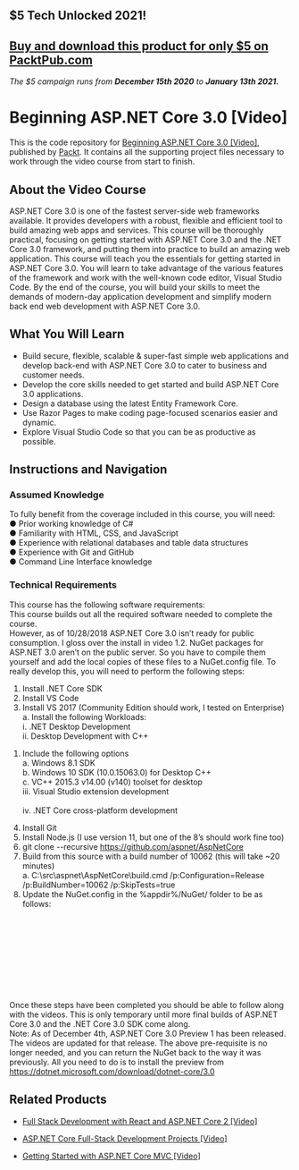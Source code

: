 ## $5 Tech Unlocked 2021!
[Buy and download this product for only $5 on PacktPub.com](https://www.packtpub.com/)
-----
*The $5 campaign         runs from __December 15th 2020__ to __January 13th 2021.__*

# Beginning ASP.NET Core 3.0 [Video]
This is the code repository for [Beginning ASP.NET Core 3.0 [Video]](https://www.packtpub.com/web-development/beginning-aspnet-core-30-video?utm_source=github&utm_medium=repository&utm_campaign=9781789619355), published by [Packt](https://www.packtpub.com/?utm_source=github). It contains all the supporting project files necessary to work through the video course from start to finish.
## About the Video Course
ASP.NET Core 3.0 is one of the fastest server-side web frameworks available. It provides developers with a robust, flexible and efficient tool to build amazing web apps and services. 
	This course will be thoroughly practical, focusing on getting started with ASP.NET Core 3.0 and the .NET Core 3.0 framework, and putting them into practice to build an amazing web application. This course will teach you the essentials for getting started in ASP.NET Core 3.0. You will learn to take advantage of the various features of the framework and work with the well-known code editor, Visual Studio Code.
By the end of the course, you will build your skills to meet the demands of modern-day application development and simplify modern back end web development with ASP.NET Core 3.0.


<H2>What You Will Learn</H2>
<DIV class=book-info-will-learn-text>
<UL>
<LI>Build secure, flexible, scalable &amp; super-fast simple web applications and develop back-end with ASP.NET Core 3.0 to cater to business and customer needs. 
<LI>Develop the core skills needed to get started and build ASP.NET Core 3.0 applications. 
<LI>Design a database using the latest Entity Framework Core. 
<LI>Use Razor Pages to make coding page-focused scenarios easier and dynamic. 
<LI>Explore Visual Studio Code so that you can be as productive as possible. </LI></UL></DIV>

## Instructions and Navigation
### Assumed Knowledge
To fully benefit from the coverage included in this course, you will need:<br/>
●	Prior working knowledge of C#<br/>
●	Familiarity with HTML, CSS, and JavaScript<br/>
●	Experience with relational databases and table data structures<br/>
●	Experience with Git and GitHub<br/>
●	Command Line Interface knowledge<br/>

### Technical Requirements<br/>
This course has the following software requirements:<br/>
This course builds out all the required software needed to complete the course.<br/>
However, as of 10/28/2018 ASP.NET Core 3.0 isn’t ready for public consumption. I gloss over the install in video 1.2. NuGet packages for ASP.NET 3.0 aren’t on the public server. So you have to compile them yourself and add the local copies of these files to a NuGet.config file. To really develop this, you will need to perform the following steps:<br/>
1)	Install .NET Core SDK<br/>
2)	Install VS Code<br/>
3)	Install VS 2017 (Community Edition should work, I tested on Enterprise)<br/>
a.	Install the following Workloads:<br/>
i.	.NET Desktop Development<br/>
ii.	Desktop Development with C++<br/>
1.	Include the following options<br/>
a.	Windows 8.1 SDK<br/>
b.	Windows 10 SDK (10.0.15063.0) for Desktop C++<br/>
c.	VC++ 2015.3 v14.00 (v140) toolset for desktop<br/>
iii.	Visual Studio extension development<br/><br/>
iv.	.NET Core cross-platform development<br/>
4)	Install Git<br/>
5)	Install Node.js (I use version 11, but one of the 8’s should work fine too)<br/>
6)	git clone --recursive https://github.com/aspnet/AspNetCore<br/>
7)	Build from this source with a build number of 10062 (this will take ~20 minutes)<br/>
a.	C:\src\aspnet\AspNetCore\build.cmd /p:Configuration=Release /p:BuildNumber=10062 /p:SkipTests=true<br/>
8)	Update the NuGet.config in the %appdir%/NuGet/ folder to be as follows:<br/>
<?xml version="1.0" encoding="utf-8"?><br/>
<configuration><br/>
    <packageSources><br/>
        <clear /><br/>
        <add key="MyBuildOfAspNetCore" value="C:\src\aspnet\AspNetCore\artifacts\build\" /><br/>
        <add key="NuGet.org" value="https://api.nuget.org/v3/index.json" /><br/>
    </packageSources><br/>
</configuration><br/>
Once these steps have been completed you should be able to follow along with the videos. This is only temporary until more final builds of ASP.NET Core 3.0 and the .NET Core 3.0 SDK come along.<br/>
Note: As of December 4th, ASP.NET Core 3.0 Preview 1 has been released. The videos are updated for that release. The above pre-requisite is no longer needed, and you can return the NuGet back to the way it was previously. All you need to do is to install the preview from https://dotnet.microsoft.com/download/dotnet-core/3.0<br/>


## Related Products
* [Full Stack Development with React and ASP.NET Core 2 [Video]](https://www.packtpub.com/web-development/full-stack-development-react-and-aspnet-core-2-video?utm_source=github&utm_medium=repository&utm_campaign=9781789618754)

* [ASP.NET Core Full-Stack Development Projects [Video]](https://www.packtpub.com/web-development/aspnet-core-full-stack-development-projects-video?utm_source=github&utm_medium=repository&utm_campaign=9781788998215)

* [Getting Started with ASP.NET Core MVC [Video]](https://www.packtpub.com/application-development/getting-started-aspnet-core-mvc-video?utm_source=github&utm_medium=repository&utm_campaign=9781786461957)

